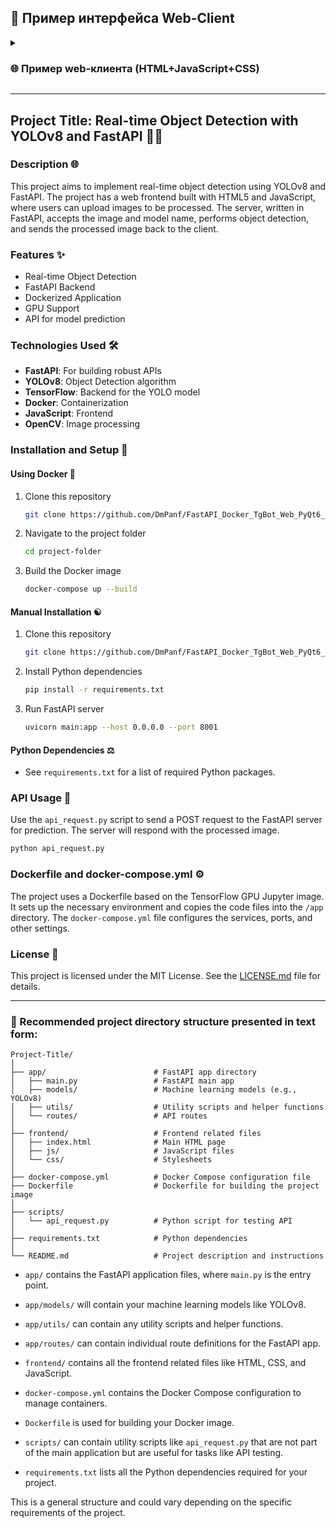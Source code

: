 ## 💾 Пример интерфейса Web-Client
<!--
<p align="center">
<img src="https://raw.githubusercontent.com/DmPanf/PyQt6_FastAPI_HQ-SAM/main/images/pyqt6_01.jpg" width="40%" />
</p>
-->

<details>
<summary><h3>🌐 Пример web-клиента (HTML+JavaScript+CSS)</h3></summary>
<p align="center">
<img src="https://raw.githubusercontent.com/DmPanf/PyQt6_FastAPI_HQ-SAM/main/images/web-client-01.jpg" width="90%" />
</p>
</details>

---

## Project Title: Real-time Object Detection with YOLOv8 and FastAPI 📄🤖

### Description 🌐

This project aims to implement real-time object detection using YOLOv8 and FastAPI. The project has a web frontend built with HTML5 and JavaScript, where users can upload images to be processed. The server, written in FastAPI, accepts the image and model name, performs object detection, and sends the processed image back to the client.

### Features ✨

- Real-time Object Detection
- FastAPI Backend
- Dockerized Application
- GPU Support
- API for model prediction

### Technologies Used 🛠

- **FastAPI**: For building robust APIs
- **YOLOv8**: Object Detection algorithm
- **TensorFlow**: Backend for the YOLO model
- **Docker**: Containerization
- **JavaScript**: Frontend
- **OpenCV**: Image processing

### Installation and Setup 🚀

#### Using Docker 💎

1. Clone this repository
    ```bash
    git clone https://github.com/DmPanf/FastAPI_Docker_TgBot_Web_PyQt6_HQ-SAM.git
    ```

2. Navigate to the project folder
    ```bash
    cd project-folder
    ```

3. Build the Docker image
    ```bash
    docker-compose up --build
    ```

#### Manual Installation ☯️

1. Clone this repository
    ```bash
    git clone https://github.com/DmPanf/FastAPI_Docker_TgBot_Web_PyQt6_HQ-SAM.git
    ```

2. Install Python dependencies
    ```bash
    pip install -r requirements.txt
    ```

3. Run FastAPI server
    ```bash
    uvicorn main:app --host 0.0.0.0 --port 8001
    ```

#### Python Dependencies ⚖️

- See `requirements.txt` for a list of required Python packages.

### API Usage 📝 

Use the `api_request.py` script to send a POST request to the FastAPI server for prediction. The server will respond with the processed image.

```python
python api_request.py
```

### Dockerfile and docker-compose.yml ⚙️

The project uses a Dockerfile based on the TensorFlow GPU Jupyter image. It sets up the necessary environment and copies the code files into the `/app` directory. The `docker-compose.yml` file configures the services, ports, and other settings.

### License 📃

This project is licensed under the MIT License. See the [LICENSE.md](../LICENSE.md) file for details.

---

### 📜 Recommended project directory structure presented in text form:

```
Project-Title/
│
├── app/                        # FastAPI app directory
│   ├── main.py                 # FastAPI main app
│   ├── models/                 # Machine learning models (e.g., YOLOv8)
│   ├── utils/                  # Utility scripts and helper functions
│   └── routes/                 # API routes
│
├── frontend/                   # Frontend related files
│   ├── index.html              # Main HTML page
│   ├── js/                     # JavaScript files
│   └── css/                    # Stylesheets
│
├── docker-compose.yml          # Docker Compose configuration file
├── Dockerfile                  # Dockerfile for building the project image
│
├── scripts/
│   └── api_request.py          # Python script for testing API
│
├── requirements.txt            # Python dependencies
│
└── README.md                   # Project description and instructions
```

- `app/` contains the FastAPI application files, where `main.py` is the entry point.
- `app/models/` will contain your machine learning models like YOLOv8.
- `app/utils/` can contain any utility scripts and helper functions.
- `app/routes/` can contain individual route definitions for the FastAPI app.
  
- `frontend/` contains all the frontend related files like HTML, CSS, and JavaScript.

- `docker-compose.yml` contains the Docker Compose configuration to manage containers.
  
- `Dockerfile` is used for building your Docker image.

- `scripts/` can contain utility scripts like `api_request.py` that are not part of the main application but are useful for tasks like API testing.

- `requirements.txt` lists all the Python dependencies required for your project.


This is a general structure and could vary depending on the specific requirements of the project.
